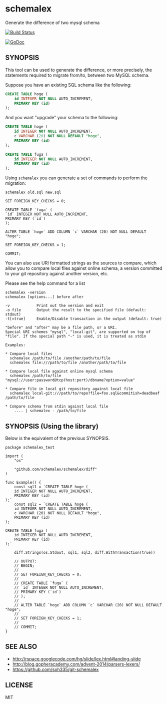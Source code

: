 # schemalex

Generate the difference of two mysql schema

[![Build Status](https://travis-ci.org/schemalex/schemalex.png?branch=master)](https://travis-ci.org/schemalex/schemalex)

[![GoDoc](https://godoc.org/github.com/schemalex/schemalex?status.svg)](https://godoc.org/github.com/schemalex/schemalex)

## SYNOPSIS

This tool can be used to generate the difference, or more precisely,
the statements required to migrate from/to, between two MySQL
schema.

Suppose you have an existing SQL schema like the following:

```sql
CREATE TABLE hoge (
    id INTEGER NOT NULL AUTO_INCREMENT,
    PRIMARY KEY (id)
);
```

And you want "upgrade" your schema to the following:


```sql
CREATE TABLE hoge (
    id INTEGER NOT NULL AUTO_INCREMENT,
    c VARCHAR (20) NOT NULL DEFAULT "hoge",
    PRIMARY KEY (id)
);

CREATE TABLE fuga (
    id INTEGER NOT NULL AUTO_INCREMENT,
    PRIMARY KEY (id)
);
```

Using `schemalex` you can generate a set of commands to perform the migration:

```
schemalex old.sql new.sql

SET FOREIGN_KEY_CHECKS = 0;

CREATE TABLE `fuga` (
`id` INTEGER NOT NULL AUTO_INCREMENT,
PRIMARY KEY (`id`)
);

ALTER TABLE `hoge` ADD COLUMN `c` VARCHAR (20) NOT NULL DEFAULT "hoge";

SET FOREIGN_KEY_CHECKS = 1;

COMMIT;
```

You can also use URI formatted strings as the sources to compare,
which allow you to compare local files against online schema,
a version committed to your git repository against another version,
etc.

Please see the help command for a list

```
schemalex -version
schemalex [options...] before after

-v            Print out the version and exit
-o file	      Output the result to the specified file (default: stdout)
-t[=true]     Enable/Disable transaction in the output (default: true)

"before" and "after" may be a file path, or a URI.
Special URI schemes "mysql", "local-git", are supported on top of
"file". If the special path "-" is used, it is treated as stdin

Examples:

* Compare local files
  schemalex /path/to/file /another/path/to/file
  schemalex file:///path/to/file /another/path/to/file

* Compare local file against online mysql schema
  schemalex /path/to/file "mysql://user:password@tcp(host:port)/dbname?option=value"

* Compare file in local git repository against local file
  schemalex local-git:///path/to/repo?file=foo.sql&commitish=deadbeaf /path/to/file

* Compare schema from stdin against local file
	.... | schemalex - /path/to/file
```

## SYNOPSIS (Using the library)

Below is the equivalent of the previous SYNOPSIS.

```
package schemalex_test

import (
	"os"

	"github.com/schemalex/schemalex/diff"
)

func Example() {
	const sql1 = `CREATE TABLE hoge (
    id INTEGER NOT NULL AUTO_INCREMENT,
    PRIMARY KEY (id)
);`
	const sql2 = `CREATE TABLE hoge (
    id INTEGER NOT NULL AUTO_INCREMENT,
    c VARCHAR (20) NOT NULL DEFAULT "hoge",
    PRIMARY KEY (id)
);

CREATE TABLE fuga (
    id INTEGER NOT NULL AUTO_INCREMENT,
    PRIMARY KEY (id)
);`

	diff.Strings(os.Stdout, sql1, sql2, diff.WithTransaction(true))

	// OUTPUT:
	// BEGIN;
	//
	// SET FOREIGN_KEY_CHECKS = 0;
	//
	// CREATE TABLE `fuga` (
	// `id` INTEGER NOT NULL AUTO_INCREMENT,
	// PRIMARY KEY (`id`)
	// );
	//
	// ALTER TABLE `hoge` ADD COLUMN `c` VARCHAR (20) NOT NULL DEFAULT "hoge";
	//
	// SET FOREIGN_KEY_CHECKS = 1;
	//
	// COMMIT;
}
```

## SEE ALSO

* http://rspace.googlecode.com/hg/slide/lex.html#landing-slide
* http://blog.gopheracademy.com/advent-2014/parsers-lexers/
* https://github.com/soh335/git-schemalex

## LICENSE

MIT
